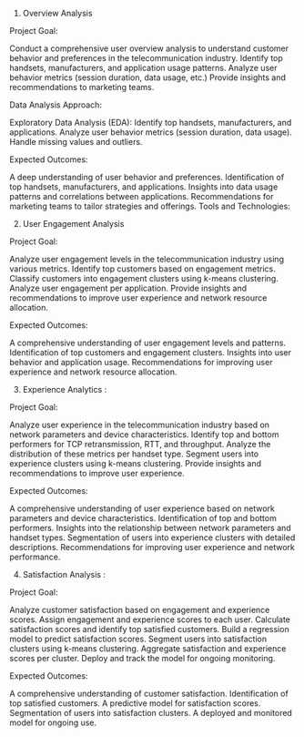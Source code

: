 1) Overview Analysis

Project Goal:

Conduct a comprehensive user overview analysis to understand customer behavior and preferences in the telecommunication industry.
Identify top handsets, manufacturers, and application usage patterns.
Analyze user behavior metrics (session duration, data usage, etc.)
Provide insights and recommendations to marketing teams.

Data Analysis Approach:

Exploratory Data Analysis (EDA):
Identify top handsets, manufacturers, and applications.
Analyze user behavior metrics (session duration, data usage).
Handle missing values and outliers.

Expected Outcomes:

A deep understanding of user behavior and preferences.
Identification of top handsets, manufacturers, and applications.
Insights into data usage patterns and correlations between applications.
Recommendations for marketing teams to tailor strategies and offerings.
Tools and Technologies:

2) User Engagement Analysis
   
Project Goal:

Analyze user engagement levels in the telecommunication industry using various metrics.
Identify top customers based on engagement metrics.
Classify customers into engagement clusters using k-means clustering.
Analyze user engagement per application.
Provide insights and recommendations to improve user experience and network resource allocation.

Expected Outcomes:

A comprehensive understanding of user engagement levels and patterns.
Identification of top customers and engagement clusters.
Insights into user behavior and application usage.
Recommendations for improving user experience and network resource allocation.

3) Experience Analytics :

Project Goal:

Analyze user experience in the telecommunication industry based on network parameters and device characteristics.
Identify top and bottom performers for TCP retransmission, RTT, and throughput.
Analyze the distribution of these metrics per handset type.
Segment users into experience clusters using k-means clustering.
Provide insights and recommendations to improve user experience.

Expected Outcomes:

A comprehensive understanding of user experience based on network parameters and device characteristics.
Identification of top and bottom performers.
Insights into the relationship between network parameters and handset types.
Segmentation of users into experience clusters with detailed descriptions.
Recommendations for improving user experience and network performance.

4) Satisfaction Analysis :

Project Goal:

Analyze customer satisfaction based on engagement and experience scores.
Assign engagement and experience scores to each user.
Calculate satisfaction scores and identify top satisfied customers.
Build a regression model to predict satisfaction scores.
Segment users into satisfaction clusters using k-means clustering.
Aggregate satisfaction and experience scores per cluster.
Deploy and track the model for ongoing monitoring.

Expected Outcomes:

A comprehensive understanding of customer satisfaction.
Identification of top satisfied customers.
A predictive model for satisfaction scores.
Segmentation of users into satisfaction clusters.
A deployed and monitored model for ongoing use.
   
